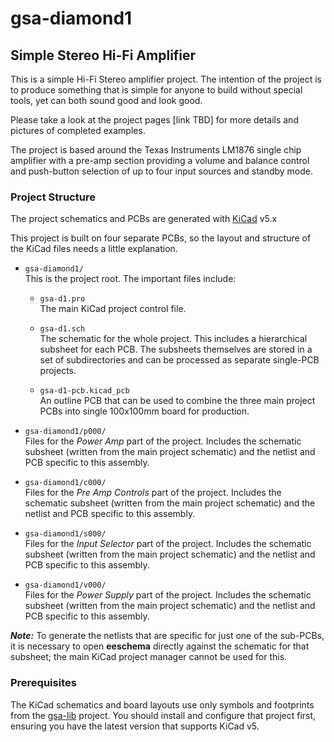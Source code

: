 # gsa-diamond1

## Simple Stereo Hi-Fi Amplifier

This is a simple Hi-Fi Stereo amplifier project. The intention 
of the project is to produce something that is simple for
anyone to build without special tools, yet can both sound good
and look good.

Please take a look at the project pages [link TBD] for more details
and pictures of completed examples.

The project is based around the Texas Instruments LM1876
single chip amplifier with a pre-amp section providing a volume 
and balance control and push-button selection of up to four 
input sources and standby mode.

### Project Structure

The project schematics and PCBs are generated with
[KiCad](http://kicad-pcb.org/) v5.x

This project is built on four separate PCBs, so the layout and 
structure of the KiCad files needs a little explanation.

* `gsa-diamond1/`  
  This is the project root.  The important files include:
  * `gsa-d1.pro`  
     The main KiCad project control file.

  * `gsa-d1.sch`  
     The schematic for the whole project. This includes a 
     hierarchical subsheet for each PCB. The subsheets themselves
     are stored in a set of subdirectories and can be processed 
     as separate single-PCB projects.

  * `gsa-d1-pcb.kicad_pcb`  
     An outline PCB that can be used to combine the three main
     project PCBs into single 100x100mm board for production.

* `gsa-diamond1/p000/`  
   Files for the _Power Amp_ part of the project. Includes the 
   schematic subsheet (written from the main project schematic) and 
   the netlist and PCB specific to this assembly.

* `gsa-diamond1/c000/`  
   Files for the _Pre Amp Controls_ part of the project. Includes the 
   schematic subsheet (written from the main project schematic) and 
   the netlist and PCB specific to this assembly.

* `gsa-diamond1/s000/`  
   Files for the _Input Selector_ part of the project. Includes the 
   schematic subsheet (written from the main project schematic) and 
   the netlist and PCB specific to this assembly.

* `gsa-diamond1/v000/`  
   Files for the _Power Supply_ part of the project. Includes the 
   schematic subsheet (written from the main project schematic) and 
   the netlist and PCB specific to this assembly.
  
_**Note:**_ To generate the netlists that are specific for just one 
of the sub-PCBs, it is necessary to open **eeschema** directly against
the schematic for that subsheet; the main KiCad project manager 
cannot be used for this.


### Prerequisites

The KiCad schematics and board layouts use only symbols and
footprints from the [gsa-lib](https://github.com/tjb803/gsa-lib)
project.  You should install and configure that project first,
ensuring you have the latest version that supports KiCad v5.
